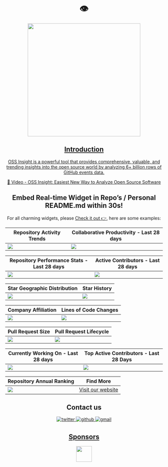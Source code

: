   <h1 align="center">👁️</h1>
<div align="center">
<a href="https://guns.lol/switenov">
  <img src="/web/static/img/screenshots/homepage.gif" height="360" &#x3c;="" a="">
</h4>
<h2 id="introduction">Introduction</h2>
<p>OSS Insight is a powerful tool that provides comprehensive, valuable, and trending insights into the open source world by analyzing 6+ billion rows of GitHub events data.</p>
<p><a href="https://www.youtube.com/watch?v=6ofDBgXh4So&amp;t=1s">🎦 Video - OSS Insight: Easiest New Way to Analyze Open Source Software</a></p>
<h2 id="embed-real-time-widget-in-repos--personal-readmemd-within-30s">Embed Real-time Widget in Repo’s / Personal README.md within 30s!</h2>
<p>For all charming widgets, please <a href="https://next.ossinsight.io/widgets?utm_source=github&amp;utm_medium=referral">Check it out 👉</a>, here are some examples:</p>













<table><thead><tr><th>Repository Activity Trends</th><th>Collaborative Productivity - Last 28 days</th></tr></thead><tbody><tr><td><img src="https://next.ossinsight.io/widgets/official/compose-activity-trends/thumbnail.png?repo_id=41986369&amp;image_size=auto"></td><td><img src="https://next.ossinsight.io/widgets/official/compose-last-28-days-collaborative-productivity/thumbnail.png?repo_id=41986369&amp;image_size=auto"></td></tr></tbody></table>













<table><thead><tr><th>Repository Performance Stats - Last 28 days</th><th>Active Contributors - Last 28 days</th></tr></thead><tbody><tr><td><img src="https://next.ossinsight.io/widgets/official/compose-last-28-days-stats/thumbnail.png?repo_id=41986369&amp;image_size=auto"></td><td><img src="https://next.ossinsight.io/widgets/official/compose-recent-active-contributors/thumbnail.png?repo_id=41986369&amp;limit=100&amp;image_size=auto"></td></tr></tbody></table>













<table><thead><tr><th>Star Geographic Distribution</th><th>Star History</th></tr></thead><tbody><tr><td><img src="https://next.ossinsight.io/widgets/official/analyze-repo-stars-map/thumbnail.png?activity=stars&amp;repo_id=41986369&amp;image_size=auto"></td><td><img src="https://next.ossinsight.io/widgets/official/analyze-repo-stars-history/thumbnail.png?repo_id=41986369&amp;image_size=auto"></td></tr></tbody></table>













<table><thead><tr><th>Company Affiliation</th><th>Lines of Code Changes</th></tr></thead><tbody><tr><td><img src="https://next.ossinsight.io/widgets/official/analyze-repo-company/thumbnail.png?activity=stars&amp;repo_id=41986369&amp;image_size=auto"></td><td><img src="https://next.ossinsight.io/widgets/official/analyze-repo-loc-per-month/thumbnail.png?repo_id=41986369&amp;image_size=auto"></td></tr></tbody></table>













<table><thead><tr><th>Pull Request Size</th><th>Pull Request Lifecycle</th></tr></thead><tbody><tr><td><img src="https://next.ossinsight.io/widgets/official/analyze-repo-pull-requests-size-per-month/thumbnail.png?repo_id=41986369&amp;image_size=auto"></td><td><img src="https://next.ossinsight.io/widgets/official/analyze-repo-pull-request-open-to-merged/thumbnail.png?repo_id=41986369&amp;image_size=auto"></td></tr></tbody></table>













<table><thead><tr><th>Currently Working On - Last 28 days</th><th>Top Active Contributors - Last 28 Days</th></tr></thead><tbody><tr><td><img src="https://next.ossinsight.io/widgets/official/compose-currently-working-on/thumbnail.png?activity_type=all&amp;user_id=12960671&amp;image_size=auto"></td><td><img src="https://next.ossinsight.io/widgets/official/compose-recent-top-contributors/thumbnail.png?repo_id=41986369&amp;image_size=auto"></td></tr></tbody></table>













<table><thead><tr><th>Repository Annual Ranking</th><th>Find More</th></tr></thead><tbody><tr><td><img src="https://next.ossinsight.io/widgets/official/collection-annually-ranking/thumbnail.png?activity=stars&amp;collection_id=2&amp;image_size=auto"></td><td><a href="https://next.ossinsight.io/widgets?utm_source=github&amp;utm_medium=referral">Visit our website</a></td></tr></tbody></table>
<h2 id="contact-us">Contact us</h2>
<a href="https://twitter.com/OSSInsight" target="_blank">
<img src="https://img.shields.io/badge/twitter-%2300acee.svg?color=1DA1F2&amp;style=for-the-badge&amp;logo=twitter&amp;logoColor=white" alt="twitter" style="margin-bottom: 5px;">
</a><a href="https://github.com/pingcap/ossinsight/discussions" target="_blank">
<img src="https://img.shields.io/badge/github-%2300acee.svg?color=181717&amp;style=for-the-badge&amp;logo=github&amp;logoColor=white" alt="github" style="margin-bottom: 5px;">
</a><a href="mailto:ossinsight@pingcap.com" target="_blank">
<img src="https://img.shields.io/badge/gmail-%2300acee.svg?color=EA4335&amp;style=for-the-badge&amp;logo=gmail&amp;logoColor=white" alt="gmail" style="margin-bottom: 5px;">
<h2 id="sponsors">Sponsors</h2>
</a><a href="https://en.pingcap.com/tidb-cloud/?utm_source=ossinsight&amp;utm_medium=referral">
<img src="/web/static/img/tidb-cloud-logo-w.png" height="50">
</a> 
